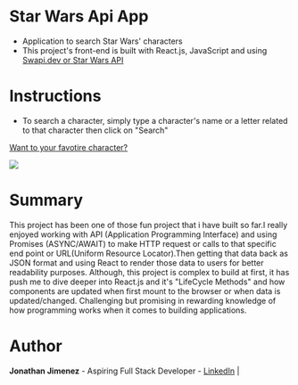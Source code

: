# Star Wars Api App

- Application to search Star Wars' characters
- This project's front-end is built with React.js, JavaScript and using [Swapi.dev or Star Wars API](https://www.swapi.dev/)

# Instructions

- To search a character, simply type a character's name or a letter related to that character then click on "Search"

[Want to your favotire character?](https://expenses-tracker-react.herokuapp.com/)

![](/image/preview.png)

# Summary

This project has been one of those fun project that i have built so far.I really enjoyed working with API (Application Programming Interface) and using Promises (ASYNC/AWAIT) to make HTTP request or calls to that specific end point or URL(Uniform Resource Locator).Then getting that data back as JSON format and using React to render those data to users for better readability purposes. Although, this project is complex to build at first, it has push me to dive deeper into React.js and it's "LifeCycle Methods" and how components are updated when first mount to the browser or when data is updated/changed. Challenging but promising in rewarding knowledge of how programming works when it comes to building applications.

# Author

**Jonathan Jimenez** - Aspiring Full Stack Developer - [LinkedIn](https://www.linkedin.com/in/jonathan-jimenez101/) |

